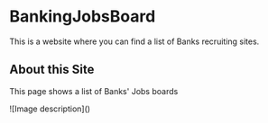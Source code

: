 # BankingJobsBoard
This is a website where you can find a list of Banks recruiting sites. 

<h2>About this Site</h2>
<p>This page shows a list of Banks' Jobs boards</p>
![Image description]()

